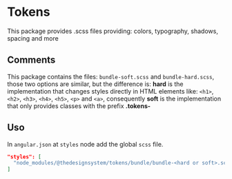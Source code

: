 # Tokens

This package provides .scss files providing: colors, typography, shadows, spacing and more

## Comments

This package contains the files: `bundle-soft.scss` and `bundle-hard.scss`, those two options are similar, but the difference is: **hard** is the implementation that changes styles directly in HTML elements like: `<h1>`, `<h2>`, `<h3>`, `<h4>`, `<h5>`, `<p>` and `<a>`, consequently **soft** is the implementation that only provides classes with the prefix **.tokens-**

## Uso

In `angular.json` at `styles` node add the global `scss` file.

```json
"styles": [
  "node_modules/@thedesignsystem/tokens/bundle/bundle-<hard or soft>.scss"
]
```
